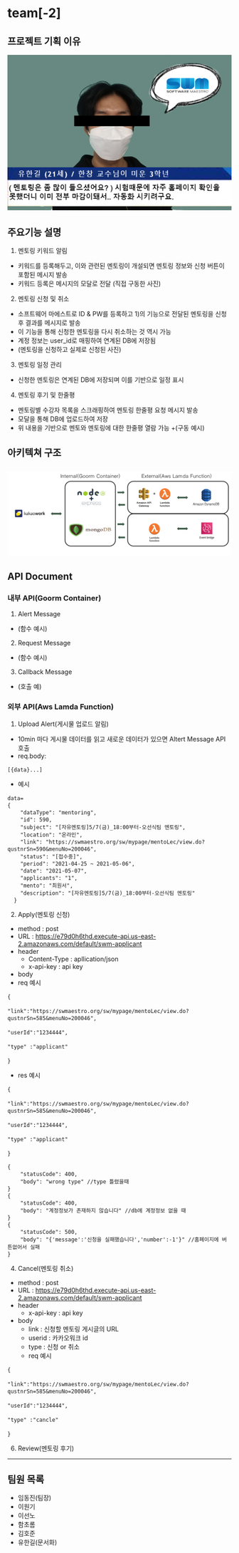 # team[-2]



## 프로젝트 기획 이유


![third](./third.png)



## 주요기능 설명
1) 멘토링 키워드 알림
  + 키워드를 등록해두고, 이와 관련된 멘토링이 개설되면 멘토링 정보와 신청 버튼이 포함된 메시지 발송
  + 키워드 등록은 메시지의 모달로 전달
  (직접 구동한 사진)
2) 멘토링 신청 및 취소
  + 소프트웨어 마에스트로 ID & PW를 등록하고 1)의 기능으로 전달된 멘토링을 신청후 결과를 메시지로 발송
  + 이 기능을 통해 신청한 멘토링을 다시 취소하는 것 역시 가능
  + 계정 정보는 user_id로 매핑하여 연계된 DB에 저장됨
  + (멘토링을 신청하고 실제로 신청된 사진)
3) 멘토링 일정 관리
  + 신청한 멘토링은 연계된 DB에 저장되며 이를 기반으로 일정 표시
4) 멘토링 후기 및 한줄평
  + 멘토링별 수강자 목록을 스크래핑하여 멘토링 한줄평 요청 메시지 발송
  + 모달을 통해 DB에 업로드하여 저장
  + 위 내용을 기반으로 멘토와 멘토링에 대한 한줄평 열람 가능
  +(구동 예시)

## 아키텍쳐 구조
![아키텍쳐쳐](./아키텍쳐쳐.png)
------------
## API Document
### 내부 API(Goorm Container)
1) Alert Message
  + (함수 예시)
2) Request Message
  + (함수 예시)
3) Callback Message
  + (호출 예)
### 외부 API(Aws Lamda Function)
1) Upload Alert(게시물 업로드 알림)
  + 10min 마다 게시물 데이터를 읽고 새로운 데이터가 있으면 Altert Message API 호출
  + req.body:
```
[{data}...]
```
  + 예시
```
data=
{
    "dataType": "mentoring",
    "id": 590,
    "subject": "[자유멘토링]5/7(금)_18:00부터-오선식팀 멘토링",
    "location": "온라인",
    "link": "https://swmaestro.org/sw/mypage/mentoLec/view.do?qustnrSn=590&menuNo=200046",
    "status": "[접수중]",
    "period": "2021-04-25 ~ 2021-05-06",
    "date": "2021-05-07",
    "applicants": "1",
    "mento": "최원서",
    "description": "[자유멘토링]5/7(금)_18:00부터-오선식팀 멘토링"
  }
```
2) Apply(멘토링 신청)
  + method : post
  + URL : https://e79d0h6thd.execute-api.us-east-2.amazonaws.com/default/swm-applicant
  + header
    + Content-Type : apllication/json
    + x-api-key : api key
  + body
  + req 예시
```
{

"link":"https://swmaestro.org/sw/mypage/mentoLec/view.do?qustnrSn=585&menuNo=200046",

"userId":"1234444",

"type" :"applicant"

}
```
  + res 예시
```
{

"link":"https://swmaestro.org/sw/mypage/mentoLec/view.do?qustnrSn=585&menuNo=200046",

"userId":"1234444",

"type" :"applicant"

}
```

```
{
    "statusCode": 400,
    "body": "wrong type" //type 틀렸을때
}
{
    "statusCode": 400,
    "body": "계정정보가 존재하지 않습니다" //db에 계정정보 없을 때
}
{
    "statusCode": 500,
    "body": "{'message':'신청을 실패했습니다','number':-1'}" //홈페이지에 버튼없어서 실패
}
```
4) Cancel(멘토링 취소)
  + method : post
  + URL : https://e79d0h6thd.execute-api.us-east-2.amazonaws.com/default/swm-applicant
  + header
    + x-api-key : api key
  + body 
    + link : 신청할 멘토링 게시글의 URL
    + userid : 카카오워크 id
    + type : 신청 or 취소
    + req 예시
```
{

"link":"https://swmaestro.org/sw/mypage/mentoLec/view.do?qustnrSn=585&menuNo=200046",

"userId":"1234444",

"type" :"cancle"

}
```
6) Review(멘토링 후기)
------------


## 팀원 목록
+ 임동진(팀장)
+ 이원기
+ 이선노
+ 함초롬 
+ 김호준
+ 유한길(문서화)

